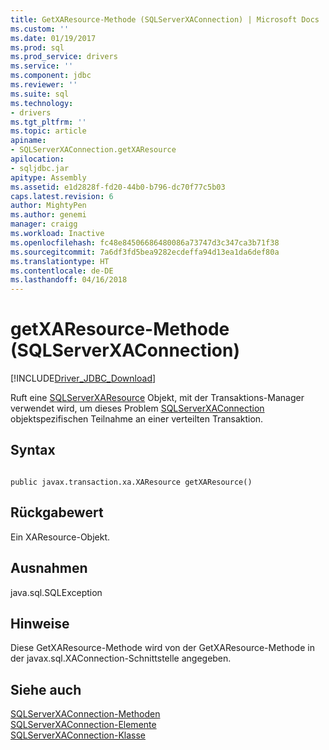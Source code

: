 ```yaml
---
title: GetXAResource-Methode (SQLServerXAConnection) | Microsoft Docs
ms.custom: ''
ms.date: 01/19/2017
ms.prod: sql
ms.prod_service: drivers
ms.service: ''
ms.component: jdbc
ms.reviewer: ''
ms.suite: sql
ms.technology:
- drivers
ms.tgt_pltfrm: ''
ms.topic: article
apiname:
- SQLServerXAConnection.getXAResource
apilocation:
- sqljdbc.jar
apitype: Assembly
ms.assetid: e1d2828f-fd20-44b0-b796-dc70f77c5b03
caps.latest.revision: 6
author: MightyPen
ms.author: genemi
manager: craigg
ms.workload: Inactive
ms.openlocfilehash: fc48e84506686480086a73747d3c347ca3b71f38
ms.sourcegitcommit: 7a6df3fd5bea9282ecdeffa94d13ea1da6def80a
ms.translationtype: HT
ms.contentlocale: de-DE
ms.lasthandoff: 04/16/2018
---
```

# <a name="getxaresource-method-sqlserverxaconnection"></a>getXAResource-Methode (SQLServerXAConnection)
[!INCLUDE[Driver_JDBC_Download](../../../includes/driver_jdbc_download.md)]

  Ruft eine [SQLServerXAResource](../../../connect/jdbc/reference/sqlserverxaresource-class.md) Objekt, mit der Transaktions-Manager verwendet wird, um dieses Problem [SQLServerXAConnection](../../../connect/jdbc/reference/sqlserverxaconnection-class.md) objektspezifischen Teilnahme an einer verteilten Transaktion.  
  
## <a name="syntax"></a>Syntax  
  
```  
  
public javax.transaction.xa.XAResource getXAResource()  
```  
  
## <a name="return-value"></a>Rückgabewert  
 Ein XAResource-Objekt.  
  
## <a name="exceptions"></a>Ausnahmen  
 java.sql.SQLException  
  
## <a name="remarks"></a>Hinweise  
 Diese GetXAResource-Methode wird von der GetXAResource-Methode in der javax.sql.XAConnection-Schnittstelle angegeben.  
  
## <a name="see-also"></a>Siehe auch  
 [SQLServerXAConnection-Methoden](../../../connect/jdbc/reference/sqlserverxaconnection-methods.md)   
 [SQLServerXAConnection-Elemente](../../../connect/jdbc/reference/sqlserverxaconnection-members.md)   
 [SQLServerXAConnection-Klasse](../../../connect/jdbc/reference/sqlserverxaconnection-class.md)  
  
  
